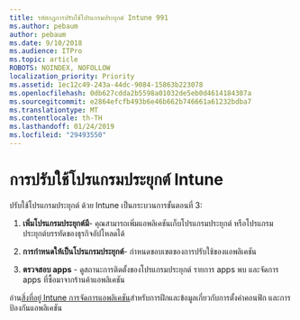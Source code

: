 ```yaml
---
title: รหัสกฎการปรับใช้โปรแกรมประยุกต์ Intune 991
ms.author: pebaum
author: pebaum
ms.date: 9/10/2018
ms.audience: ITPro
ms.topic: article
ROBOTS: NOINDEX, NOFOLLOW
localization_priority: Priority
ms.assetid: 1ec12c49-243a-44dc-9084-15863b223078
ms.openlocfilehash: 0db627cdda2b5598a01032de5eb0d4614184307a
ms.sourcegitcommit: e2864efcfb493b6e46b662b746661a61232bdba7
ms.translationtype: MT
ms.contentlocale: th-TH
ms.lasthandoff: 01/24/2019
ms.locfileid: "29493550"
---
```

# <a name="intune-app-deployment"></a>การปรับใช้โปรแกรมประยุกต์ Intune

ปรับใช้โปรแกรมประยุกต์ ด้วย Intune เป็นกระบวนการขั้นตอนที่ 3:
  
1. **เพิ่มโปรแกรมประยุกต์มี**- คุณสามารถเพิ่มแอพลิเคชันเก็บโปรแกรมประยุกต์ หรือโปรแกรมประยุกต์บรรทัดของธุรกิจอัปโหลดได้ 
    
2. **การกำหนดให้เป็นโปรแกรมประยุกต์**- กำหนดขอบเขตของการปรับใช้ของแอพลิเคชัน 
    
3. **ตรวจสอบ apps** - ดูสถานะการติดตั้งของโปรแกรมประยุกต์ รายการ apps พบ และจัดการ apps ที่ซื้อมาจากร้านค้าแอพลิเคชัน 
    
อ่าน[สิ่งที่อยู่ Intune การจัดการแอพลิเคชัน](https://docs.microsoft.com/intune/app-management)สำหรับการฝึกและข้อมูลเกี่ยวกับการตั้งค่าคอนฟิก และการป้องกันแอพลิเคชัน 
  

